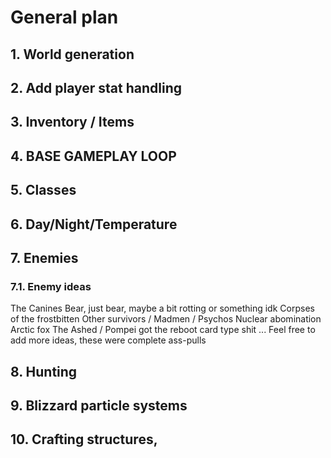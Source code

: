 # **General plan**
## **1. World generation**

## 2. **Add player stat handling**

## 3. **Inventory / Items**

## 4. **BASE GAMEPLAY LOOP**

## 5. **Classes** 

## 6. **Day/Night/Temperature**

## 7. **Enemies**
  ### 7.1. **Enemy ideas**
  The Canines
  Bear, just bear, maybe a bit rotting or something idk
  Corpses of the frostbitten
  Other survivors / Madmen / Psychos
  Nuclear abomination
  Arctic fox
  The Ashed / Pompei got the reboot card type shit
  ...
  Feel free to add more ideas, these were complete ass-pulls
## 8. **Hunting**

## 9. **Blizzard particle systems**

## 10. **Crafting structures,**
